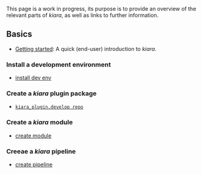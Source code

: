 This page is a work in progress, its purpose is to provide an overview of the relevant parts of *kiara*, as well as
links to further information.

## Basics

- [Getting started](https://dharpa.org/kiara.documentation/latest/usage/getting_started/): A quick (end-user) introduction to *kiara*.

### Install a development environment

- [install dev env](install.md)

### Create a *kiara* plugin package

- [`kiara_plugin.develop repo`](https://github.com/DHARPA-Project/kiara_plugin.develop)

### Create a *kiara* module

- [create module](https://dharpa.org/kiara.documentation/latest/extending_kiara/creating_modules/the_basics/)

### Creeae a *kiara* pipeline

- [create pipeline](https://dharpa.org/kiara.documentation/latest/extending_kiara/pipelines/assemble_pipelines/)
